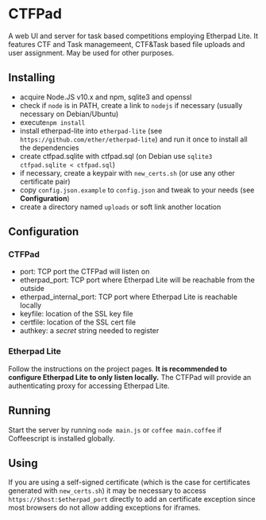 CTFPad
======

A web UI and server for task based competitions employing Etherpad Lite. It features CTF and Task managemeent, CTF&Task based file uploads and user assignment. May be used for other purposes.

Installing
-----

- acquire Node.JS v10.x and npm, sqlite3 and openssl
- check if `node` is in PATH, create a link to `nodejs` if necessary (usually necessary on Debian/Ubuntu)
- execute`npm install`
- install etherpad-lite into `etherpad-lite` (see `https://github.com/ether/etherpad-lite`) and run it once to install all the dependencies
- create ctfpad.sqlite with ctfpad.sql (on Debian use `sqlite3 ctfpad.sqlite < ctfpad.sql`)
- if necessary, create a keypair with `new_certs.sh` (or use any other certificate pair)
- copy `config.json.example` to `config.json` and tweak to your needs (see **Configuration**)
- create a directory named `uploads` or soft link another location

Configuration
-----

### CTFPad
- port: TCP port the CTFPad will listen on
- etherpad\_port: TCP port where Etherpad Lite will be reachable from the outside
- etherpad\_internal\_port: TCP port where Etherpad Lite is reachable locally
- keyfile: location of the SSL key file
- certfile: location of the SSL cert file
- authkey: a *secret* string needed to register

### Etherpad Lite
Follow the instructions on the project pages. **It is recommended to configure Etherpad Lite to only listen locally.** The CTFPad will provide an authenticating proxy for accessing Etherpad Lite.

Running
-----
Start the server by running `node main.js` or `coffee main.coffee` if Coffeescript is installed globally.

Using
-----
If you are using a self-signed certificate (which is the case for certificates generated with `new_certs.sh`) it may be necessary to access `https://$host:$etherpad_port` directly to add an certificate exception since most browsers do not allow adding exceptions for iframes.

